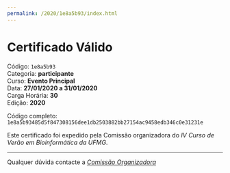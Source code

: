 ```yaml
---
permalink: /2020/1e8a5b93/index.html
---
```


# Certificado Válido

Código: `1e8a5b93`<br>
Categoria: **participante**<br>
Curso: **Evento Principal**<br>
Data: **27/01/2020 a 31/01/2020**<br>
Carga Horária: **30**<br>
Edição: **2020**<br>


Código completo: `1e8a5b93485d5f847308156dee1db2503882bb27154ac9458edb346c0e31231e`


Este certificado foi expedido pela Comissão organizadora do *IV Curso de Verão em Bioinformática da UFMG*.

----

Qualquer dúvida contacte a [_Comissão Organizadora_](<mailto:cursobioinfoufmg@gmail.com$subject=[Certificados]>)

